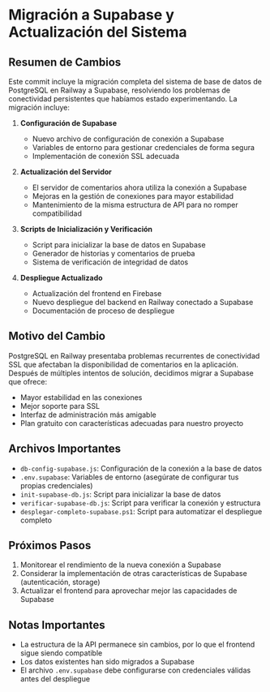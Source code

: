 # Migración a Supabase y Actualización del Sistema

## Resumen de Cambios

Este commit incluye la migración completa del sistema de base de datos de PostgreSQL en Railway a Supabase, resolviendo los problemas de conectividad persistentes que habíamos estado experimentando. La migración incluye:

1. **Configuración de Supabase**
   - Nuevo archivo de configuración de conexión a Supabase
   - Variables de entorno para gestionar credenciales de forma segura
   - Implementación de conexión SSL adecuada

2. **Actualización del Servidor**
   - El servidor de comentarios ahora utiliza la conexión a Supabase
   - Mejoras en la gestión de conexiones para mayor estabilidad
   - Mantenimiento de la misma estructura de API para no romper compatibilidad

3. **Scripts de Inicialización y Verificación**
   - Script para inicializar la base de datos en Supabase
   - Generador de historias y comentarios de prueba
   - Sistema de verificación de integridad de datos

4. **Despliegue Actualizado**
   - Actualización del frontend en Firebase
   - Nuevo despliegue del backend en Railway conectado a Supabase
   - Documentación de proceso de despliegue

## Motivo del Cambio

PostgreSQL en Railway presentaba problemas recurrentes de conectividad SSL que afectaban la disponibilidad de comentarios en la aplicación. Después de múltiples intentos de solución, decidimos migrar a Supabase que ofrece:

- Mayor estabilidad en las conexiones
- Mejor soporte para SSL
- Interfaz de administración más amigable
- Plan gratuito con características adecuadas para nuestro proyecto

## Archivos Importantes

- `db-config-supabase.js`: Configuración de la conexión a la base de datos
- `.env.supabase`: Variables de entorno (asegúrate de configurar tus propias credenciales)
- `init-supabase-db.js`: Script para inicializar la base de datos
- `verificar-supabase-db.js`: Script para verificar la conexión y estructura
- `desplegar-completo-supabase.ps1`: Script para automatizar el despliegue completo

## Próximos Pasos

1. Monitorear el rendimiento de la nueva conexión a Supabase
2. Considerar la implementación de otras características de Supabase (autenticación, storage)
3. Actualizar el frontend para aprovechar mejor las capacidades de Supabase

## Notas Importantes

- La estructura de la API permanece sin cambios, por lo que el frontend sigue siendo compatible
- Los datos existentes han sido migrados a Supabase
- El archivo `.env.supabase` debe configurarse con credenciales válidas antes del despliegue
